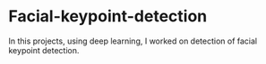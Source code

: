 # Facial-keypoint-detection
In this projects, using deep learning, I worked on detection of facial keypoint detection.
